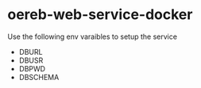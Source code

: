 # oereb-web-service-docker

Use the following env varaibles to setup the service

- DBURL
- DBUSR
- DBPWD
- DBSCHEMA 

